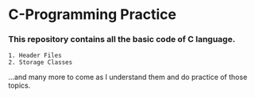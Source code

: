 # C-Programming Practice

### This repository contains all the basic code of C language.

~~~
1. Header Files
2. Storage Classes
~~~

...and many more to come as I understand them and do practice of those topics.